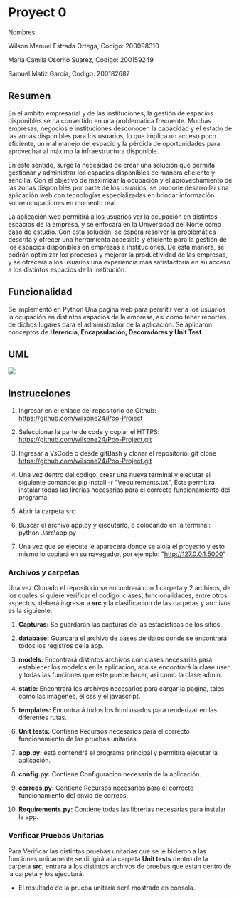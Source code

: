 # **Proyect 0**
Nombres: 

Wilson Manuel Estrada Ortega, Codigo: 200098310

Maria Camila Osorno Suarez, Codigo: 200159249

Samuel Matiz García, Codigo: 200182687


## **Resumen**
En el ámbito empresarial y de las instituciones, la gestión de espacios disponibles se ha convertido en una problemática frecuente. Muchas empresas, negocios e instituciones desconocen la capacidad y el estado de las zonas disponibles para los usuarios, lo que implica un acceso poco eficiente, un mal manejo del espacio y la pérdida de oportunidades para aprovechar al máximo la infraestructura disponible.

En este sentido, surge la necesidad de crear una solución que permita gestionar y administrar los espacios disponibles de manera eficiente y sencilla. Con el objetivo de maximizar la ocupación y el aprovechamiento de las zonas disponibles por parte de los usuarios, se propone desarrollar una aplicación web con tecnologías especializadas en brindar información sobre ocupaciones en momento real.

La aplicación web permitirá a los usuarios ver la ocupación en distintos espacios de la empresa, y se enfocará en la Universidad del Norte como caso de estudio. Con esta solución, se espera resolver la problemática descrita y ofrecer una herramienta accesible y eficiente para la gestión de los espacios disponibles en empresas e instituciones. De esta manera, se podrán optimizar los procesos y mejorar la productividad de las empresas, y se ofrecerá a los usuarios una experiencia más satisfactoria en su acceso a los distintos espacios de la institución.



## **Funcionalidad**
Se implementó en Python Una pagina web para permitir ver a los usuarios la ocupación en distintos espacios de la empresa, asi como tener reportes de dichos lugares para el administrador de la aplicación. Se aplicaron conceptos de **Herencia, Encapsulación, Decoradores y Unit Test.**

## **UML**
![](https://github.com/wilsone24/Poo-Project/blob/main/UML.png)

## **Instrucciones**
1. Ingresar en el enlace del repositorio de Github: https://github.com/wilsone24/Poo-Project

2. Seleccionar la parte de code y copiar el HTTPS: https://github.com/wilsone24/Poo-Project.git

3. Ingresar a VsCode o desde gitBash y clonar el repositorio: git clone https://github.com/wilsone24/Poo-Project.git

4. Una vez dentro del codigo, crear una nueva terminal y ejecutar el siguiente comando: pip install -r "\requirements.txt", Este permitirá instalar todas las lirerias necesarias para el correcto funcionamiento del programa.

5. Abrir la carpeta src

6. Buscar el archivo app.py y ejecutarlo, o colocando en la terminal: python .\src\app.py

7. Una vez que se ejecute le aparecera donde se aloja el proyecto y esto mismo lo copiará en su navegador, por ejemplo: "http://127.0.0.1:5000"

### **Archivos y carpetas**

Una vez Clonado el repositorio se encontrará con 1 carpeta y 2 archivos, de los cuales si quiere verificar el codigo, clases, funcionalidades, entre otros aspectos, deberá ingresar a **src** y la clasificacion de las carpetas  y archivos es la siguiente:

1. **Capturas:** Se guardaran las capturas de las estadisticas de los sitios.

2. **database:** Guardara el archivo de bases de datos donde se encontrará todos los registros de la app.

3. **models:** Encontrará distintos archivos con clases necesarias para establecer los modelos en la aplicacion, acá se encontrará la clase user y todas las funciones que este puede hacer, asi como la clase admin.

4. **static:** Encontrará los archivos necesarios para cargar la pagina, tales como las imagenes, el css y el javascript.

5. **templates:** Encontrará todos los html usados para renderizar en las diferentes rutas.

6. **Unit tests:** Contiene Recursos necesarios para el correcto funcionamiento de las pruebas unitarias.

7. **app.py:** está contendrá el programa principal y permitirá ejecutar la aplicación.

8. **config.py:** Contiene Configuracion necesaria de la aplicación.

9. **correos.py:** Contiene Recursos necesarios para el correcto funcionamiento del envio de correos.

10. **Requirements.py:** Contiene todas las librerias necesarias para instalar la app.

### **Verificar Pruebas Unitarias**
Para Verificar las distintas pruebas unitarias que se le hicieron a las funciones unicamente se dirigirá a la carpeta **Unit tests** dentro de la carpeta **src**, entrara a los distintos archivos de pruebas que estan dentro de la carpeta y los ejecutará.

* El resultado de la prueba unitaria será mostrado en consola.
